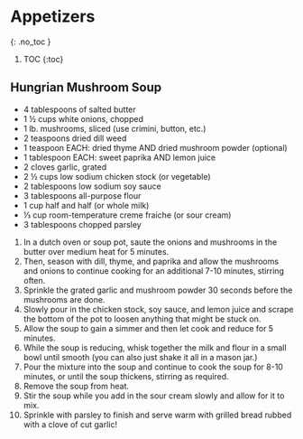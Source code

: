 # Appetizers
{: .no_toc }

1. TOC
{:toc}

## Hungrian Mushroom Soup

* 4 tablespoons of salted butter
* 1 ½ cups white onions, chopped
* 1 lb. mushrooms, sliced (use crimini, button, etc.)
* 2 teaspoons dried dill weed
* 1 teaspoon EACH: dried thyme AND dried mushroom powder (optional)
* 1 tablespoon EACH: sweet paprika AND lemon juice
* 2 cloves garlic, grated
* 2 ½ cups low sodium chicken stock (or vegetable)
* 2 tablespoons low sodium soy sauce
* 3 tablespoons all-purpose flour
* 1 cup half and half (or whole milk)
* ⅓ cup room-temperature creme fraiche (or sour cream)
* 3 tablespoons chopped parsley

1. In a dutch oven or soup pot, saute the onions and mushrooms in the butter over medium heat for
5 minutes.
1. Then, season with dill, thyme, and paprika and allow the mushrooms and onions to continue
cooking for an additional 7-10 minutes, stirring often.
1. Sprinkle the grated garlic and mushroom powder 30 seconds before the mushrooms are done.
1. Slowly pour in the chicken stock, soy sauce, and lemon juice and scrape the bottom of the
pot to loosen anything that might be stuck on.
1. Allow the soup to gain a simmer and then let cook and reduce for 5 minutes.
1. While the soup is reducing, whisk together the milk and flour in a small bowl until smooth (you
can also just shake it all in a mason jar.)
1. Pour the mixture into the soup and continue to cook the soup for 8-10 minutes, or until the
soup thickens, stirring as required.
1. Remove the soup from heat.
1. Stir the soup while you add in the sour cream slowly and allow for it to mix.
1. Sprinkle with parsley to finish and serve warm with grilled bread rubbed with a clove of cut
garlic!
